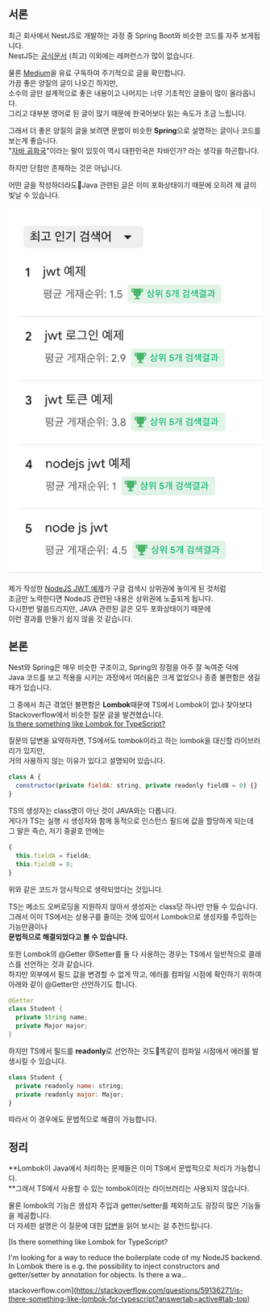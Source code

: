 ## 서론

최근 회사에서 NestJS로 개발하는 과정 중 Spring Boot와 비슷한 코드를 자주 보게됩니다.  
NestJS는 [공식문서](https://docs.nestjs.kr/) (최고) 이외에는 레퍼런스가 많이 없습니다.

물론 [Medium](https://medium.com/)을 유료 구독하여 주기적으로 글을 확인합니다.  
가끔 좋은 양질의 글이 나오긴 하지만,  
소수의 글만 설계적으로 좋은 내용이고 나머지는 너무 기초적인 글들이 많이 올라옵니다.  
그리고 대부분 영어로 된 글이 많기 때문에 한국어보다 읽는 속도가 조금 느립니다.

그래서 더 좋은 양질의 글을 보려면 문법이 비슷한 **Spring**으로 설명하는 글이나 코드를 보는게 좋습니다.  
"[자바 공화국](https://jojoldu.tistory.com/609)"이라는 말이 있듯이 역시 대한민국은 자바인가? 라는 생각을 하곤합니다.

하지만 단점만 존재하는 것은 아닙니다.

어떤 글을 작성하더라도Java 관련된 글은 이미 포화상태이기 때문에 오히려 제 글이 빛날 수 있습니다.

![1](./1.png)

제가 작성한 [NodeJS JWT 예제](https://charming-kyu.tistory.com/4)가 구글 검색시 상위권에 놓이게 된 것처럼  
조금만 노력한다면 NodeJS 관련된 내용은 상위권에 노출되게 됩니다.  
다시한번 말씀드리지만, JAVA 관련된 글은 모두 포화상태이기 때문에  
이런 결과를 만들기 쉽지 않을 것 같습니다.

## 본론

Nest와 Spring은 매우 비슷한 구조이고, Spring의 장점을 아주 잘 녹여준 덕에  
Java 코드를 보고 적용을 시키는 과정에서 여러움은 크게 없었으나 종종 불편함은 생길 때가 있습니다.

그 중에서 최근 겪었던 불편함은 **Lombok**때문에 TS에서 Lombok이 없나 찾아보다  
Stackoverflow에서 비슷한 질문 글을 발견했습니다.   
[Is there something like Lombok for TypeScript?](https://stackoverflow.com/questions/59136271/is-there-something-like-lombok-for-typescript)


질문의 답변을 요약하자면, TS에서도 tombok이라고 하는 lombok을 대신할 라이브러리가 있지만,  
거의 사용하지 않는 이유가 있다고 설명되어 있습니다.

```javascript
class A {
  constructor(private fieldA: string, private readonly fieldB = 0) {}
}
```

TS의 생성자는 class명이 아닌 것이 JAVA와는 다릅니다.  
게다가 TS는 실행 시 생성자와 함께 동적으로 인스턴스 필드에 값을 할당하게 되는데  
그 말은 즉슨, 저기 중괄호 안에는

```javascript
{
  this.fieldA = fieldA;
  this.fieldB = 0;
}
```

위와 같은 코드가 암시적으로 생략되었다는 것입니다.

TS는 메소드 오버로딩을 지원하지 않아서 생성자는 class당 하나만 만들 수 있습니다.  
그래서 이미 TS에서는 상용구를 줄이는 것에 있어서 Lombok으로 생성자를 주입하는 기능만큼이나  
**문법적으로 해결되었다고 볼 수 있습니다.**

또한 Lombok의 @Getter @Setter를 둘 다 사용하는 경우는 TS에서 일반적으로 클래스를 선언하는 것과 같습니다.  
하지만 외부에서 필드 값을 변경할 수 없게 막고, 에러를 컴파일 시점에 확인하기 위하여  
아래와 같이 @Getter만 선언하기도 합니다.

```java
@Getter
class Student {
  private String name;
  private Major major;
}
```

하지만 TS에서 필드를 **readonly**로 선언하는 것도똑같이 컴파일 시점에서 에러를 발생시킬 수 있습니다.

```javascript
class Student {
  private readonly name: string;
  private readonly major: Major;
}
```

따라서 이 경우에도 문법적으로 해결이 가능합니다.

## 정리

**Lombok이 Java에서 처리하는 문제들은 이미 TS에서 문법적으로 처리가 가능합니다.  
**그래서 TS에서 사용할 수 있는 tombok이라는 라이브러리는 사용되지 않습니다.

물론 lombok의 기능은 생성자 주입과 getter/setter를 제외하고도 굉장히 많은 기능들을 제공합니다.  
더 자세한 설명은 이 질문에 대한 [답변](https://stackoverflow.com/questions/59136271/is-there-something-like-lombok-for-typescript?answertab=active#tab-top)을 읽어 보시는 걸 추천드립니다.


[Is there something like Lombok for TypeScript?

I'm looking for a way to reduce the boilerplate code of my NodeJS backend. In Lombok there is e.g. the possibility to inject constructors and getter/setter by annotation for objects. Is there a wa...

stackoverflow.com](https://stackoverflow.com/questions/59136271/is-there-something-like-lombok-for-typescript?answertab=active#tab-top)
